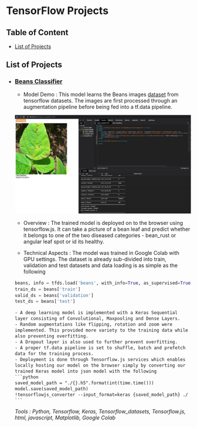 # TensorFlow Projects

## Table of Content
 * [List of Projects](#projects)


## List of Projects

- ### [Beans Classifier](https://github.com/jyotisman-ds/TensorFlow_projects/blob/main/Beans_fullCalssifier.ipynb)

    - Model Demo : This model learns the Beans images [dataset](https://www.tensorflow.org/datasets/catalog/beans) from tensorflow datasets. The images are first processed through an augmentation pipeline before being fed into  a tf.data pipeline.

    ![Browser Model](/images/PredictingBeans.png)

    - Overview : The trained model is deployed on to the browser using tensorflow.js. It can take a picture of a bean leaf and predict whether it belongs to one of the two diseased categories - bean_rust or angular leaf spot or id its healthy.  

    - Technical Aspects : The model was trained in Google Colab with GPU settings. The dataset is already sub-divided into train, validation and test datasets and data loading is as simple as the following

    ```python
    beans, info = tfds.load('beans', with_info=True, as_supervised=True)
    train_ds = beans['train']
    valid_ds = beans['validation']
    test_ds = beans['test']
    ```
      - A deep learning model is implemented with a Keras Sequential layer consisting of Convolutional, Maxpooling and Dense Layers.
      - Random augmentations like flipping, rotation and zoom were implemented. This provided more variety to the training data while also preventing overfitting.
      - A Dropout layer is also used to further prevent overfitting.
      - A proper tf.data pipeline is set to shuffle, batch and prefetch data for the training process.
      - Deployment is done through Tensorflow.js services which enables locally hosting our model on the browser simply by converting our trained Keras model into json model with the following
      ```python
      saved_model_path = "./{}.h5".format(int(time.time()))
      model.save(saved_model_path)
      !tensorflowjs_converter --input_format=keras {saved_model_path} ./
      ```

    _Tools : Python, Tensorflow, Keras, Tensorflow_datasets, Tensorflow.js, html, javascript, Matplotlib, Google Colab_
